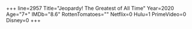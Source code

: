 +++
line=2957
Title="Jeopardy! The Greatest of All Time"
Year=2020
Age="7+"
IMDb="8.6"
RottenTomatoes=""
Netflix=0
Hulu=1
PrimeVideo=0
Disney=0
+++

